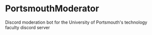 # PortsmouthModerator
Discord moderation bot for the University of Portsmouth's technology faculty discord server
